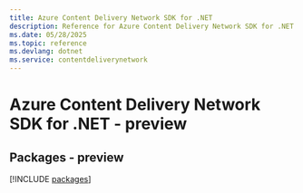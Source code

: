 ```yaml
---
title: Azure Content Delivery Network SDK for .NET
description: Reference for Azure Content Delivery Network SDK for .NET
ms.date: 05/28/2025
ms.topic: reference
ms.devlang: dotnet
ms.service: contentdeliverynetwork
---
```

# Azure Content Delivery Network SDK for .NET - preview
## Packages - preview
[!INCLUDE [packages](content-delivery-network-index.md)]